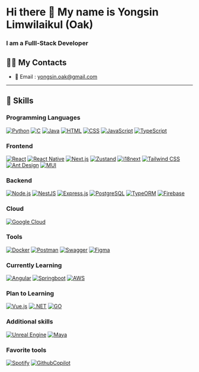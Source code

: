 # Hi there 👋 My name is Yongsin Limwilaikul (Oak)

### I am a Fulll-Stack Developer

## 👨‍💻 My Contacts
* 📧 Email : [yongsin.oak@gmail.com](mailto:yongsin.oak@gmail.com)
---

## 🚀 Skills

### Programming Languages  
<a href="https://www.python.org/doc/" target="_blank"><img src="https://img.shields.io/badge/Python-3776AB?style=for-the-badge&logo=python&logoColor=white" alt="Python"></a>
<a href="https://devdocs.io/c/" target="_blank"><img src="https://img.shields.io/badge/C-A8B9CC?style=for-the-badge&logo=c&logoColor=white" alt="C"></a>
<a href="https://docs.oracle.com/en/java/" target="_blank"><img src="https://img.shields.io/badge/Java-007396?style=for-the-badge&logo=java&logoColor=white" alt="Java"></a>
<a href="https://developer.mozilla.org/en-US/docs/Web/HTML" target="_blank"><img src="https://img.shields.io/badge/HTML-E34F26?style=for-the-badge&logo=html5&logoColor=white" alt="HTML"></a>
<a href="https://developer.mozilla.org/en-US/docs/Web/CSS" target="_blank"><img src="https://img.shields.io/badge/CSS-1572B6?style=for-the-badge&logo=css3&logoColor=white" alt="CSS"></a>
<a href="https://developer.mozilla.org/en-US/docs/Web/JavaScript" target="_blank"><img src="https://img.shields.io/badge/JavaScript-F7DF1E?style=for-the-badge&logo=javascript&logoColor=black" alt="JavaScript"></a>
<a href="https://www.typescriptlang.org/docs/" target="_blank"><img src="https://img.shields.io/badge/TypeScript-3178C6?style=for-the-badge&logo=typescript&logoColor=white" alt="TypeScript"></a>

### Frontend  
<a href="https://reactjs.org/docs/getting-started.html" target="_blank"><img src="https://img.shields.io/badge/React-61DAFB?style=for-the-badge&logo=react&logoColor=black" alt="React"></a>
<a href="https://reactnative.dev/docs/getting-started" target="_blank"><img src="https://img.shields.io/badge/React_Native-61DAFB?style=for-the-badge&logo=react&logoColor=black" alt="React Native"></a>
<a href="https://nextjs.org/docs" target="_blank"><img src="https://img.shields.io/badge/Next.js-000000?style=for-the-badge&logo=next.js&logoColor=white" alt="Next.js"></a>
<a href="https://zustand-demo.pmnd.rs/" target="_blank"><img src="https://img.shields.io/badge/Zustand-000000?style=for-the-badge&logo=npm&logoColor=white" alt="Zustand"></a>
<a href="https://www.i18next.com/" target="_blank"><img src="https://img.shields.io/badge/i18n-26A69A?style=for-the-badge&logo=i18next&logoColor=white" alt="i18next"></a>
<a href="https://tailwindcss.com/docs" target="_blank"><img src="https://img.shields.io/badge/Tailwind_CSS-38B2AC?style=for-the-badge&logo=tailwind-css&logoColor=white" alt="Tailwind CSS"></a>
<a href="https://ant.design/docs/react/introduce" target="_blank"><img src="https://img.shields.io/badge/Ant_Design-0170FE?style=for-the-badge&logo=antdesign&logoColor=white" alt="Ant Design"></a>
<a href="https://mui.com/" target="_blank"><img src="https://img.shields.io/badge/MUI-007FFF?style=for-the-badge&logo=mui&logoColor=white" alt="MUI"></a>


### Backend  
<a href="https://nodejs.org/en/docs" target="_blank"><img src="https://img.shields.io/badge/Node.js-339933?style=for-the-badge&logo=node.js&logoColor=white" alt="Node.js"></a>
<a href="https://docs.nestjs.com/" target="_blank"><img src="https://img.shields.io/badge/NestJS-E0234E?style=for-the-badge&logo=nestjs&logoColor=white" alt="NestJS"></a>
<a href="https://expressjs.com/" target="_blank"><img src="https://img.shields.io/badge/Express.js-000000?style=for-the-badge&logo=express&logoColor=white" alt="Express.js"></a>
<a href="https://www.postgresql.org/docs/" target="_blank"><img src="https://img.shields.io/badge/PostgreSQL-336791?style=for-the-badge&logo=postgresql&logoColor=white" alt="PostgreSQL"></a>
<a href="https://typeorm.io/" target="_blank"><img src="https://img.shields.io/badge/TypeORM-FE0803?style=for-the-badge&logo=typeorm&logoColor=white" alt="TypeORM"></a>
<a href="https://firebase.google.com/docs" target="_blank"><img src="https://img.shields.io/badge/Firebase-FFCA28?style=for-the-badge&logo=firebase&logoColor=black" alt="Firebase"></a>

### Cloud
<a href="https://cloud.google.com/docs" target="_blank"><img src="https://img.shields.io/badge/Google_Cloud-4285F4?style=for-the-badge&logo=google-cloud&logoColor=white" alt="Google Cloud"></a>

### Tools
<a href="https://docs.docker.com/" target="_blank"><img src="https://img.shields.io/badge/Docker-2496ED?style=for-the-badge&logo=docker&logoColor=white" alt="Docker"></a>
<a href="https://www.postman.com/" target="_blank"><img src="https://img.shields.io/badge/Postman-FF6C37?style=for-the-badge&logo=postman&logoColor=white" alt="Postman"></a>
<a href="https://swagger.io/docs/" target="_blank"><img src="https://img.shields.io/badge/Swagger-85EA2D?style=for-the-badge&logo=swagger&logoColor=black" alt="Swagger"></a>
<a href="https://www.figma.com/" target="_blank"><img src="https://img.shields.io/badge/Figma-F24E1E?style=for-the-badge&logo=figma&logoColor=white" alt="Figma"></a>

### Currently Learning  
<a href="https://angular.io/docs" target="_blank"><img src="https://img.shields.io/badge/Angular-DD0031?style=for-the-badge&logo=angular&logoColor=white" alt="Angular"></a>
<a href="https://spring.io/projects/spring-boot" target="_blank"><img src="https://img.shields.io/badge/Springboot-6DB33F?style=for-the-badge&logo=springboot&logoColor=white" alt="Springboot"></a>
<a href="https://aws.amazon.com/" target="_blank"><img src="https://img.shields.io/badge/AWS-FF9900?style=for-the-badge&logo=amazonwebservices&logoColor=white" alt="AWS"></a>

### Plan to Learning
<a href="https://vuejs.org/v2/guide/" target="_blank"><img src="https://img.shields.io/badge/Vue.js-4FC08D?style=for-the-badge&logo=vue.js&logoColor=white" alt="Vue.js"></a>
<a href="https://dotnet.microsoft.com/en-us/" target="_blank"><img src="https://img.shields.io/badge/.NET-512BD4?style=for-the-badge&logo=dotnet&logoColor=white" alt=".NET"></a>
<a href="https://go.dev/" target="_blank"><img src="https://img.shields.io/badge/GO-00ADD8?style=for-the-badge&logo=go&logoColor=white" alt="GO"></a>

### Additional skills
<a href="https://www.unrealengine.com/en-US" target="_blank"><img src="https://img.shields.io/badge/Unreal_Engine-0E1128?style=for-the-badge&logo=unrealengine&logoColor=white" alt="Unreal Engine"></a>
<a href="https://www.autodesk.com/products/maya/overview" target="_blank"><img src="https://img.shields.io/badge/Maya_3D-37A5CC?style=for-the-badge&logo=autodeskmaya&logoColor=white" alt="Maya"></a>

### Favorite tools
<a href="https://open.spotify.com/" target="_blank"><img src="https://img.shields.io/badge/Spotify-1ED760?style=for-the-badge&logo=spotify&logoColor=white" alt="Spotify"></a>
<a href="https://github.com/features/copilot" target="_blank"><img alt="GithubCopilot" src="https://img.shields.io/badge/Github%20copilot-000000?style=for-the-badge&logo=githubcopilot&logoColor=white"></a>
